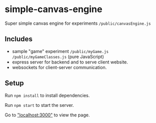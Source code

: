 # simple-canvas-engine
Super simple canvas engine for experiments `/public/canvasEngine.js`
## Includes
- sample "game" experiment  `/public/myGame.js` `/public/myGameClasses.js` (pure JavaScript)
- express server for backend and to serve client website.
- websockets for client-server communication.

## Setup
Run `npm install` to install dependencies.

Run `npm start` to start the server.

Go to ["localhost:3000"](http://localhost:3000/) to view the page.
